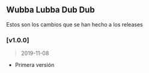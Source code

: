 ## Wubba Lubba Dub Dub

Estos son los cambios que se han hecho a los releases

### [v1.0.0]
> 2019-11-08

- Primera versión
